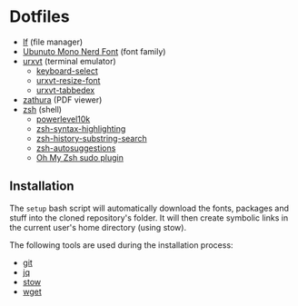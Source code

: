 # Dotfiles

 - [lf](https://github.com/gokcehan/lf) (file manager)
 - [Ubunuto Mono Nerd Font](https://github.com/ryanoasis/nerd-fonts/tree/master/patched-fonts/UbuntuMono) (font family)
 - [urxvt](http://software.schmorp.de/pkg/rxvt-unicode.html) (terminal emulator)
   - [keyboard-select](https://github.com/muennich/urxvt-perls)
   - [urxvt-resize-font](https://github.com/simmel/urxvt-resize-font)
   - [urxvt-tabbedex](https://github.com/mina86/urxvt-tabbedex)
 - [zathura](https://pwmt.org/projects/zathura) (PDF viewer)
 - [zsh](https://www.zsh.org/) (shell)
   - [powerlevel10k](https://github.com/romkatv/powerlevel10k)
   - [zsh-syntax-highlighting](https://github.com/zsh-users/zsh-syntax-highlighting)
   - [zsh-history-substring-search](https://github.com/zsh-users/zsh-history-substring-search)
   - [zsh-autosuggestions](https://github.com/zsh-users/zsh-autosuggestions)
   - [Oh My Zsh sudo plugin](https://github.com/ohmyzsh/ohmyzsh/tree/master/plugins/sudo)
   
## Installation

The `setup` bash script will automatically download the fonts, packages and stuff into the cloned repository's folder. It will then create symbolic links in the current user's home directory (using stow).

The following tools are used during the installation process:

 - [git](https://git-scm.com/)
 - [jq](https://stedolan.github.io/jq/)
 - [stow](https://www.gnu.org/software/stow/)
 - [wget](https://www.gnu.org/software/wget/)

